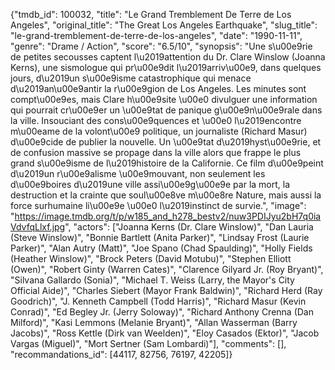 {"tmdb_id": 100032, "title": "Le Grand Tremblement De Terre de Los Angeles", "original_title": "The Great Los Angeles Earthquake", "slug_title": "le-grand-tremblement-de-terre-de-los-angeles", "date": "1990-11-11", "genre": "Drame / Action", "score": "6.5/10", "synopsis": "Une s\u00e9rie de petites secousses captent l\u2019attention du Dr. Clare Winslow (Joanna Kerns), une sismologue qui pr\u00e9dit l\u2019arriv\u00e9, dans quelques jours, d\u2019un s\u00e9isme catastrophique qui menace d\u2019an\u00e9antir la  r\u00e9gion de Los Angeles. Les minutes sont compt\u00e9es, mais Clare h\u00e9site \u00e0 divulguer une information qui pourrait cr\u00e9er un \u00e9tat de panique g\u00e9n\u00e9rale dans la ville. Insouciant des cons\u00e9quences et \u00e0 l\u2019encontre m\u00eame de la volont\u00e9 politique, un journaliste (Richard Masur) d\u00e9cide de publier la nouvelle. Un \u00e9tat d\u2019hyst\u00e9rie, et de confusion massive se propage dans la ville alors que frappe le plus  grand s\u00e9isme de l\u2019histoire de la Californie. Ce film d\u00e9peint d\u2019un r\u00e9alisme \u00e9mouvant, non seulement les d\u00e9boires d\u2019une ville assi\u00e9g\u00e9e par la mort, la destruction et la crainte que soul\u00e8ve m\u00e8re Nature, mais aussi la force surhumaine li\u00e9e \u00e0 l\u2019instinct de survie.", "image": "https://image.tmdb.org/t/p/w185_and_h278_bestv2/nuw3PDIJyu2bH7q0iaVdvfqLlxf.jpg", "actors": ["Joanna Kerns (Dr. Clare Winslow)", "Dan Lauria (Steve Winslow)", "Bonnie Bartlett (Anita Parker)", "Lindsay Frost (Laurie Parker)", "Alan Autry (Matt)", "Joe Spano (Chad Spaulding)", "Holly Fields (Heather Winslow)", "Brock Peters (David Motubu)", "Stephen Elliott (Owen)", "Robert Ginty (Warren Cates)", "Clarence Gilyard Jr. (Roy Bryant)", "Silvana Gallardo (Sonia)", "Michael T. Weiss (Larry, the Mayor's City Official Aide)", "Charles Siebert (Mayor Frank Baldwin)", "Richard Herd (Ray Goodrich)", "J. Kenneth Campbell (Todd Harris)", "Richard Masur (Kevin Conrad)", "Ed Begley Jr. (Jerry Soloway)", "Richard Anthony Crenna (Dan Milford)", "Kasi Lemmons (Melanie Bryant)", "Allan Wasserman (Barry Jacobs)", "Ross Kettle (Dirk van Weelden)", "Eloy Casados (Ektor)", "Jacob Vargas (Miguel)", "Mort Sertner (Sam Lombardi)"], "comments": [], "recommandations_id": [44117, 82756, 76197, 42205]}